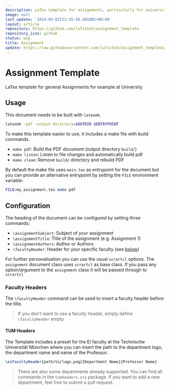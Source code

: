 ```yaml
---
description: LaTex template for assignments, particularly for university purposes
image: null
last_update: '2024-03-02T12:45:58.401885+00:00'
layout: article
repository: https://github.com/lufixSch/assignment_template
repository_icon: github
status: wip
title: Assignment
update: https://raw.githubusercontent.com/lufixSch/assignment_template/main/README.md
---
```


# Assignment Template

LaTex template for general Assignments for example at University

## Usage

This document needs to be built with `latexmk`.

```bash
latexmk -pdf -output-directory=$OUTDIR $ENTRYPOINT
```

To make this template easier to use, it includes a make file with build commands.

- `make pdf`: Build the PDF document (output directory `build/`)
- `make listen`: Listen to file changes and automatically build pdf
- `make clean`: Remove `build/` directory and rebuild PDF

By default the make file uses `main.tex` as entrypoint for the document but you can provide an alternative entrypoint by setting the `FILE` environment variable:

```bash
FILE=my_assignment.tex make pdf
```

## Configuration

The heading of the document can be configured by setting three commands:

- `\assignmentSubject`: Subject of your assignment
- `\assignmentTitle`: Title of the assignment (e.g. Assignment 1)
- `\assignmentAuthors`: Author or Authors
- `\facultyHeader`: Header for your specific faculty (see [below](https://github.com/lufixSch/assignment_template/blob/main/#faculty-headers))

For further personalisation you can use the usual `scrartcl` options. The `assignment` document class uses `scrartcl` as base class. If you pass any option/argument to the `assignment` class it will be passed through to `scrartcl`

### Faculty Headers

The `\facultyHeader` command can be used to insert a faculty header before the title.

> If you don't want to use  a faculty header, simply define `\facultyHeader` empty

#### TUM Headers

The Template includes a preset for the EI faculty at the Technische Universität München where you can insert the path to the department logo, the department name and name of the Professor.

```latex
\eiFacultyHeader{path/to/logo.png}{Department Name}{Professor Name}
```

> There are also some departments already supported. You can find all commands in the `tumheaders.sty` package. If you want to add a new department, feel free to submit a pull request.